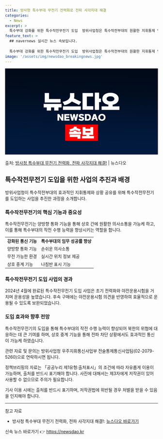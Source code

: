 ```yaml
---
title: 방사청 특수부대 무전기 전력화로 전파 사각지대 해결
categories:
  - News
excerpt: >
  특수부대 강화를 위한 특수작전무전기 도입  방위사업청은 특수작전부대의 원활한 지휘통제 및 상황 공유를 위한 …
feature_text: >
  ## navernews 실시간 뉴스 속보입니다.

  특수부대 강화를 위한 특수작전무전기 도입  방위사업청은 특수작전부대의 원활한 지휘통제 및 상황 공유를 위한 …
image: '/assets/img/newsdao_breakingnews.jpg'
---
```


![뉴스다오 속보](/assets/img/newsdao_breakingnews.jpg)

<p>출처: <a href="https://newsdao.kr/4680" rel="dofollow">방사청 특수부대 무전기 전력화, 전파 사각지대 해결!</a> | 뉴스다오</p>

<h2 data-ke-size="size26">특수작전무전기 도입을 위한 사업의 추진과 배경</h2>
<p data-ke-size="size16">방위사업청이 특수작전부대의 효과적인 지휘통제와 상황 공유를 위해 특수작전무전기를 도입하는 사업을 추진한 과정을 소개합니다.</p>

<h3>특수작전무전기의 핵심 기능과 중요성</h3>
<p data-ke-size="size16">특수작전무전기는 양방향 통화 기능을 통해 상호 간에 원활한 의사소통을 가능케 하고, 이를 통해 특수부대의 작전 수행 능력을 향상시키는 역할을 합니다.</p>
<table>
  <tr>
    <td style="text-align: center; height: 17px;"><b>강화된 통신 기능</b></td>
    <td style="text-align: center; height: 17px;"><b>특수부대의 임무 성공률 향상</b></td>
  </tr>
  <tr>
    <td>양방향 통화 기능</td>
    <td>손쉬운 의사소통</td>
  </tr>
  <tr>
    <td>무전 가능한 환경</td>
    <td>실시간 위치 정보 제공</td>
  </tr>
  <tr>
    <td>상호 중계 기능</td>
    <td>나침반 표시 기능</td>
  </tr>
</table>

<h3>특수작전무전기 도입 사업의 경과</h3>
<p data-ke-size="size16">2024년 4월에 완료된 특수작전무전기 도입 사업은 초기 전력화와 야전운용시험을 거치며 운용성을 높였습니다. 후속 구매에는 야전운용시험 의견을 반영하여 효율적으로 운용될 수 있도록 보완되었습니다.</p>

<h3>도입 효과와 향후 전망</h3>
<p data-ke-size="size16">특수작전무전기의 도입을 통해 특수부대의 작전 수행 능력이 향상되어 북한의 위협에 대응하는 데 큰 기여를 하며, 상호 중계 기능을 통해 전파 차단 상황에서도 효과적인 통신이 가능케 하였습니다.</p>

<p data-ke-size="size16">관련 자료 및 문의는 방위사업청 우주지휘통신사업부 전술통제통신사업팀(02-2079-5260)으로 연락하시면 됩니다.</p>
<p data-ke-size="size16">정책브리핑의 자료는 「공공누리 제1유형:출처표시」의 조건에 따라 자유롭게 이용이 가능하며, 출처를 반드시 표기해야 합니다. 사진에 대해서는 제3자에게 저작권이 있어 사용할 수 없으므로 주의가 필요합니다.</p>
<p data-ke-size="size16">기사 이용 시에는 출처를 반드시 표기하며, 저작권법에 위반될 경우 처벌을 받을 수 있음을 인지해야 합니다.</p>

<hr>
<p data-ke-size="size16">참고 자료</p>
<ul>
  <li>방사청 특수부대 무전기 전력화, 전파 사각지대 해결!: <a href="https://newsdao.kr/4680">뉴스다오 바로가기</a></li>
</ul> 

신속 뉴스 바로가기 👉 <a href="https://newsdao.kr" rel="dofollow">https://newsdao.kr</a>


